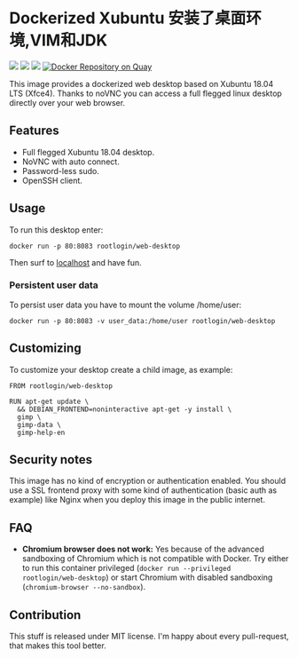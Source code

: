 # Dockerized Xubuntu 安装了桌面环境,VIM和JDK


[![](https://images.microbadger.com/badges/image/rootlogin/web-desktop.svg)](https://microbadger.com/images/rootlogin/web-desktop "Get your own image badge on microbadger.com") [![](https://images.microbadger.com/badges/version/rootlogin/web-desktop.svg)](https://microbadger.com/images/rootlogin/web-desktop "Get your own version badge on microbadger.com")  [![](https://images.microbadger.com/badges/commit/rootlogin/web-desktop.svg)](https://microbadger.com/images/rootlogin/web-desktop "Get your own commit badge on microbadger.com") [![Docker Repository on Quay](https://quay.io/repository/rootlogin/web-desktop/status "Docker Repository on Quay")](https://quay.io/repository/rootlogin/web-desktop)



This image provides a dockerized web desktop based on Xubuntu 18.04 LTS (Xfce4). Thanks to noVNC you can access a full flegged linux desktop directly over your web browser.

## Features

 * Full flegged Xubuntu 18.04 desktop.
 * NoVNC with auto connect.
 * Password-less sudo.
 * OpenSSH client.

## Usage

To run this desktop enter:
```
docker run -p 80:8083 rootlogin/web-desktop
```

Then surf to [localhost](http://localhost) and have fun.

### Persistent user data

To persist user data you have to mount the volume /home/user:
```
docker run -p 80:8083 -v user_data:/home/user rootlogin/web-desktop
```

## Customizing

To customize your desktop create a child image, as example:

```
FROM rootlogin/web-desktop

RUN apt-get update \
  && DEBIAN_FRONTEND=noninteractive apt-get -y install \
  gimp \
  gimp-data \
  gimp-help-en
```

## Security notes

This image has no kind of encryption or authentication enabled. You should use a SSL frontend proxy with some kind of authentication (basic auth as example) like Nginx when you deploy this image in the public internet.

## FAQ

 * **Chromium browser does not work:** Yes because of the advanced sandboxing of Chromium which is not compatible with Docker. Try either to run this container privileged (`docker run --privileged rootlogin/web-desktop`) or start Chromium with disabled sandboxing (`chromium-browser --no-sandbox`).

## Contribution

This stuff is released under MIT license. I'm happy about every pull-request, that makes this tool better.
